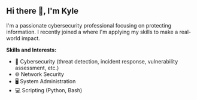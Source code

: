 
## Hi there 👋, I'm Kyle

I'm a passionate cybersecurity professional focusing on protecting information. I recently joined a where I'm applying my skills to make a real-world impact.

**Skills and Interests:**

* 🔐 Cybersecurity (threat detection, incident response, vulnerability assessment, etc.)
* 🌐 Network Security
* 🖥️ System Administration
* 💻 Scripting (Python, Bash)
